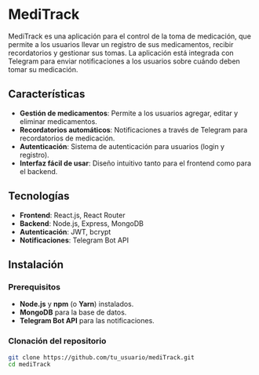 # MediTrack

MediTrack es una aplicación para el control de la toma de medicación, que permite a los usuarios llevar un registro de sus medicamentos, recibir recordatorios y gestionar sus tomas. La aplicación está integrada con Telegram para enviar notificaciones a los usuarios sobre cuándo deben tomar su medicación.

## Características

- **Gestión de medicamentos**: Permite a los usuarios agregar, editar y eliminar medicamentos.
- **Recordatorios automáticos**: Notificaciones a través de Telegram para recordatorios de medicación.
- **Autenticación**: Sistema de autenticación para usuarios (login y registro).
- **Interfaz fácil de usar**: Diseño intuitivo tanto para el frontend como para el backend.

## Tecnologías

- **Frontend**: React.js, React Router
- **Backend**: Node.js, Express, MongoDB
- **Autenticación**: JWT, bcrypt
- **Notificaciones**: Telegram Bot API

## Instalación

### Prerequisitos

- **Node.js** y **npm** (o **Yarn**) instalados.
- **MongoDB** para la base de datos.
- **Telegram Bot API** para las notificaciones.

### Clonación del repositorio

```bash
git clone https://github.com/tu_usuario/mediTrack.git
cd mediTrack
